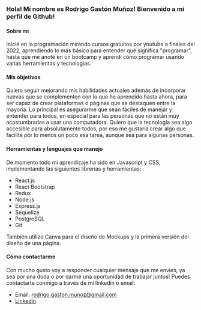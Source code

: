 ### Hola! Mi nombre es Rodrigo Gastón Muñoz! Bienvenido a mi perfil de Github!

#### Sobre mi
Inicié en la programación mirando cursos gratuitos por youtube a finales del 2022, aprendiendo lo más básico para entender qué significa "programar", hasta que me anoté en un bootcamp y aprendí cómo programar usando varias herramientas y tecnologías.

#### Mis objetivos
Quiero seguir mejorando mis habilidades actuales además de incorporar nuevas que se complementen con lo que he aprendido hasta ahora, para ser capaz de crear plataformas o páginas que se destaquen entre la mayoría. Lo principal es asegurarme que sean fáciles de manejar y entender para todos, en especial para las personas que no están muy acostumbradas a usar una computadora.
Quiero que la tecnología sea algo accesible para absolutamente todos, por eso me gustaría crear algo que facilite por lo menos un poco esa tarea, aunque sea para algunas personas.

#### Herramientas y lenguajes que manejo
De momento todo mi aprendizaje ha sido en Javascript y CSS, implementando las siguientes librerías y herramientas:
- React.js
- React Bootstrap
- Redux
- Node.js
- Express.js
- Sequelize
- PostgreSQL
- Git

También utilizo Canva para el diseño de Mockups y la primera versión del diseño de una página.

#### Cómo contactarme
Con mucho gusto voy a responder cualquier mensaje que me envíes, ya sea por una duda o por darme una oportunidad de trabajar juntos! Puedes contactarte conmigo a través de mi linkedin o email:

- Email: rodrigo.gaston.munoz@gmail.com
- [Linkedin](https://www.linkedin.com/in/rodrigo-muñoz-389825223/)



<!--
**RodriMunoz96/RodriMunoz96** is a ✨ _special_ ✨ repository because its `README.md` (this file) appears on your GitHub profile.

Here are some ideas to get you started:

- 🔭 I’m currently working on ...
- 🌱 I’m currently learning ...
- 👯 I’m looking to collaborate on ...
- 🤔 I’m looking for help with ...
- 💬 Ask me about ...
- 📫 How to reach me: ...
- 😄 Pronouns: ...
- ⚡ Fun fact: ...
-->
